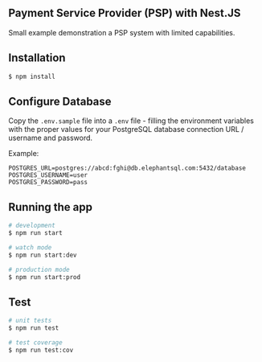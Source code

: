 ## Payment Service Provider (PSP) with Nest.JS

Small example demonstration a PSP system with limited capabilities.

## Installation

```bash
$ npm install
```

## Configure Database

Copy the `.env.sample` file into a `.env` file - filling the environment variables with the proper values for your PostgreSQL database connection URL / username and password.

Example:

```
POSTGRES_URL=postgres://abcd:fghi@db.elephantsql.com:5432/database
POSTGRES_USERNAME=user
POSTGRES_PASSWORD=pass
```

## Running the app

```bash
# development
$ npm run start

# watch mode
$ npm run start:dev

# production mode
$ npm run start:prod
```

## Test

```bash
# unit tests
$ npm run test

# test coverage
$ npm run test:cov
```
